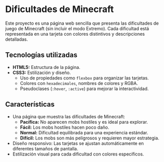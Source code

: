 # **Dificultades de Minecraft**

Este proyecto es una página web sencilla que presenta las dificultades de juego de Minecraft (sin incluir el modo Extremo). Cada dificultad está representada en una tarjeta con colores distintivos y descripciones detalladas.


## **Tecnologías utilizadas**
- **HTML5:** Estructura de la página.
- **CSS3:** Estilización y diseño.
  - Uso de propiedades como `flexbox` para organizar las tarjetas.
  - Colores con `hexadecimales`, nombres de colores y RGBA.
  - Pseudoclases (`:hover`, `:active`) para mejorar la interactividad.

## **Características**
- Una página que muestra las dificultades de Minecraft:
  - **Pacífica:** No aparecen mobs hostiles y es ideal para explorar.
  - **Fácil:** Los mobs hostiles hacen poco daño.
  - **Normal:** Dificultad equilibrada para una experiencia estándar.
  - **Difícil:** Los mobs son más peligrosos y requieren mayor estrategia.
- Diseño responsivo: Las tarjetas se ajustan automáticamente en diferentes tamaños de pantalla.
- Estilización visual para cada dificultad con colores específicos.


